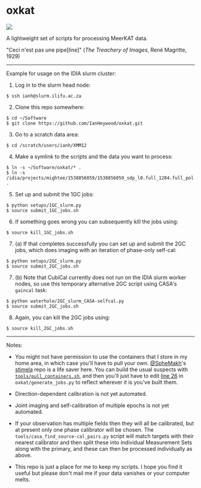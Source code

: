# oxkat

![](https://i.imgur.com/pVP4edt.jpg)

A lightweight set of scripts for processing MeerKAT data.

"Ceci n'est pas une pipe[line]" (_The Treachery of Images_, René Magritte, 1929)

---

Example for usage on the IDIA slurm cluster:

1. Log in to the slurm head node:

```
$ ssh ianh@slurm.ilifu.ac.za
```

2. Clone this repo somewhere:

```
$ cd ~/Software
$ git clone https://github.com/IanHeywood/oxkat.git
```

3. Go to a scratch data area:

```
$ cd /scratch/users/ianh/XMM12
```

4. Make a symlink to the scripts and the data you want to process:

```
$ ln -s ~/Software/oxkat/* .
$ ln -s /idia/projects/mightee/1538856059/1538856059_sdp_l0.full_1284.full_pol.ms .
```

5. Set up and submit the 1GC jobs:

```
$ python setups/1GC_slurm.py
$ source submit_1GC_jobs.sh
```

6. If something goes wrong you can subsequently kill the jobs using:

```
$ source kill_1GC_jobs.sh
```

7. (a) If that completes successfully you can set up and submit the 2GC jobs, which does imaging with an iteration of phase-only self-cal:

```
$ python setups/2GC_slurm.py
$ source submit_2GC_jobs.sh
```

7. (b) Note that CubiCal currently does not run on the IDIA slurm worker nodes, so use this temporary alternative 2GC script using CASA's `gaincal` task:

```
$ python waterhole/2GC_slurm_CASA-selfcal.py
$ source submit_2GC_jobs.sh
```

8. Again, you can kill the 2GC jobs using:

```
$ source kill_2GC_jobs.sh
```

---

Notes:

* You might not have permission to use the containers that I store in my home area, in which case you'll have to pull your own. [@SpheMakh](https://github.com/sphemakh)'s [stimela](https://hub.docker.com/u/stimela) repo is a life saver here. You can build the usual suspects with [`tools/pull_containers.sh`](https://github.com/IanHeywood/oxkat/blob/master/tools/pull_containers.sh), and then you'll just have to edit [line 26](https://github.com/IanHeywood/oxkat/blob/master/oxkat/generate_jobs.py#L26) in `oxkat/generate_jobs.py` to reflect wherever it is you've built them.

* Direction-dependent calibration is not yet automated.

* Joint imaging and self-calibration of multiple epochs is not yet automated.

* If your observation has multiple fields then they will all be calibrated, but at present only one phase calibrator will be chosen. The `tools/casa_find_source-cal_pairs.py` script will match targets with their nearest calibrator and then split these into individual Measurement Sets along with the primary, and these can then be processed individually as above.

* This repo is just a place for me to keep my scripts. I hope you find it useful but please don't mail me if your data vanishes or your computer melts. 

